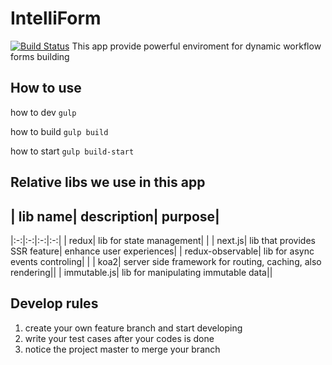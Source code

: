 # IntelliForm
[![Build Status](https://travis-ci.org/overkazaf/IntelliForm.svg?branch=master)](https://travis-ci.org/overkazaf/IntelliForm)
This app provide powerful enviroment for dynamic workflow forms building

## How to use

how to dev ```gulp```

how to build ```gulp build```

how to start ```gulp build-start```

## Relative libs we use in this app

| lib name| description| purpose|
-----------------
|:-:|:-:|:-:|:-:|
| redux| lib for state management| |
| next.js| lib that provides SSR feature| enhance user experiences|
| redux-observable| lib for async events controling| |
| koa2| server side framework for routing, caching, also rendering||
| immutable.js| lib for manipulating immutable data||


## Develop rules
1. create your own feature branch and start developing
2. write your test cases after your codes is done
3. notice the project master to merge your branch
